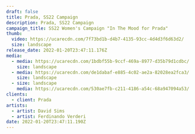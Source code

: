 ```yaml
---
draft: false
title: Prada, SS22 Campaign
description: Prada, SS22 Campaign
campaign_title: SS22 Women's Campaign "In The Mood for Prada"
thumb:
  video: https://ucarecdn.com/7f73bd1b-d4b7-4135-93cc-4d4d3f6d63d2/
  size: landscape
release_date: 2022-01-20T23:47:11.176Z
media:
  - media: https://ucarecdn.com/1bdbf55b-9ccf-469a-8977-d35b79d1cdbc/
    size: landscape
  - media: https://ucarecdn.com/de1dabaf-e885-4c02-ae2a-82028ea2fca3/
    size: landscape
  - size: landscape
    media: https://ucarecdn.com/530ae7fb-c211-4186-a54c-68a947094a53/
clients:
  - client: Prada
artists:
  - artist: David Sims
  - artist: Ferdinando Verderi
date: 2022-01-20T23:47:11.190Z
---
```


